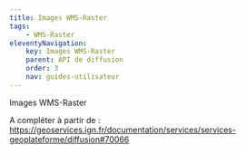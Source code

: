 ```yaml
---
title: Images WMS-Raster
tags:
    - WMS-Raster
eleventyNavigation:
    key: Images WMS-Raster
    parent: API de diffusion
    order: 3
    nav: guides-utilisateur
---
```


Images WMS-Raster

A compléter à partir de : https://geoservices.ign.fr/documentation/services/services-geoplateforme/diffusion#70066
